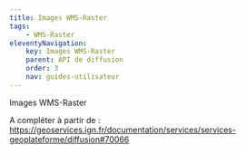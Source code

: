 ```yaml
---
title: Images WMS-Raster
tags:
    - WMS-Raster
eleventyNavigation:
    key: Images WMS-Raster
    parent: API de diffusion
    order: 3
    nav: guides-utilisateur
---
```


Images WMS-Raster

A compléter à partir de : https://geoservices.ign.fr/documentation/services/services-geoplateforme/diffusion#70066
